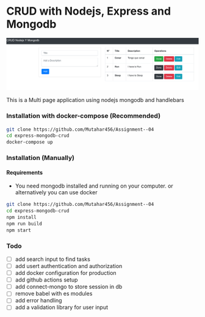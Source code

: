 # CRUD with Nodejs, Express and Mongodb

![](docs/screenshot.png)

This is a Multi page application using nodejs mongodb and handlebars

### Installation with docker-compose (Recommended)

```bash
git clone https://github.com/Mutahar456/Assignment--04
cd express-mongodb-crud
docker-compose up
```

### Installation (Manually)

#### Requirements

* You need mongodb installed and running on your computer. or alternatively you can use docker

```bash
git clone https://github.com/Mutahar456/Assignment--04
cd express-mongodb-crud
npm install
npm run build
npm start
```


### Todo

* [ ] add search input to find tasks
* [ ] add usert authentication and authorization
* [ ] add docker configuration for production
* [ ] add github actions setup
* [ ] add connect-mongo to store session in db
* [ ] remove babel with es modules
* [ ] add error handling
* [ ] add a validation library for user input
